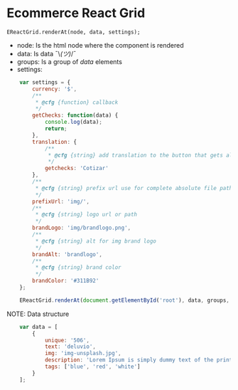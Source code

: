 # Ecommerce React Grid

`EReactGrid.renderAt(node, data, settings);`

- node: Is the html node where the component is rendered
- data: Is data ¯\\_(ツ)_/¯
- groups: Is a group of *data* elements
- settings: 
```js
    var settings = {
        currency: '$',
        /**
         * @cfg {function} callback
         */
        getChecks: function(data) {
            console.log(data);
            return;
        },
        translation: {
            /**
             * @cfg {string} add translation to the button that gets all the checks
             */
            getchecks: 'Cotizar'
        },
        /**
         * @cfg {string} prefix url use for complete absolute file paths o relative paths, like 'https://site.com' o 'images/'
         */
        prefixUrl: 'img/',
        /**
         * @cfg {string} logo url or path
         */
        brandLogo: 'img/brandlogo.png',
        /**
         * @cfg {string} alt for img brand logo
         */
        brandAlt: 'brandlogo',
        /**
         * @cfg {string} brand color
         */
        brandColor: '#311B92'
    };

    EReactGrid.renderAt(document.getElementById('root'), data, groups, settings);
```
NOTE: Data structure
```js
    var data = [
        {
            unique: '506',
            text: 'deluvio',
            img: 'img-unsplash.jpg',
            description: 'Lorem Ipsum is simply dummy text of the printing and typesetting industry.',
            tags: ['blue', 'red', 'white']
        }
    ];
```
